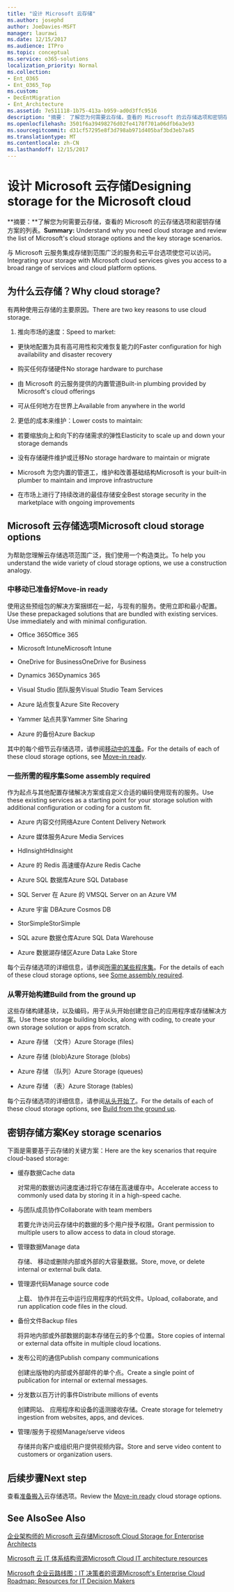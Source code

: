 ```yaml
---
title: "设计 Microsoft 云存储"
ms.author: josephd
author: JoeDavies-MSFT
manager: laurawi
ms.date: 12/15/2017
ms.audience: ITPro
ms.topic: conceptual
ms.service: o365-solutions
localization_priority: Normal
ms.collection:
- Ent_O365
- Ent_O365_Top
ms.custom:
- DecEntMigration
- Ent_Architecture
ms.assetid: 7e511118-1b75-413a-b959-ad0d3ffc9516
description: "摘要： 了解您为何需要云存储，查看的 Microsoft 的云存储选项和密钥存储方案的列表。"
ms.openlocfilehash: 3501f6a39498276d02fe4178f701a06dfb6a3e93
ms.sourcegitcommit: d31cf57295e8f3d798ab971d405baf3bd3eb7a45
ms.translationtype: MT
ms.contentlocale: zh-CN
ms.lasthandoff: 12/15/2017
---
```

# <a name="designing-storage-for-the-microsoft-cloud"></a><span data-ttu-id="30ca0-103">设计 Microsoft 云存储</span><span class="sxs-lookup"><span data-stu-id="30ca0-103">Designing storage for the Microsoft cloud</span></span>

 <span data-ttu-id="30ca0-104">**摘要：**了解您为何需要云存储，查看的 Microsoft 的云存储选项和密钥存储方案的列表。</span><span class="sxs-lookup"><span data-stu-id="30ca0-104">**Summary:** Understand why you need cloud storage and review the list of Microsoft's cloud storage options and the key storage scenarios.</span></span>
  
<span data-ttu-id="30ca0-105">与 Microsoft 云服务集成存储到范围广泛的服务和云平台选项使您可以访问。</span><span class="sxs-lookup"><span data-stu-id="30ca0-105">Integrating your storage with Microsoft cloud services gives you access to a broad range of services and cloud platform options.</span></span>
  
## <a name="why-cloud-storage"></a><span data-ttu-id="30ca0-106">为什么云存储？</span><span class="sxs-lookup"><span data-stu-id="30ca0-106">Why cloud storage?</span></span>

<span data-ttu-id="30ca0-107">有两种使用云存储的主要原因。</span><span class="sxs-lookup"><span data-stu-id="30ca0-107">There are two key reasons to use cloud storage.</span></span>
  
1. <span data-ttu-id="30ca0-108">推向市场的速度：</span><span class="sxs-lookup"><span data-stu-id="30ca0-108">Speed to market:</span></span>
    
  - <span data-ttu-id="30ca0-109">更快地配置为具有高可用性和灾难恢复能力的</span><span class="sxs-lookup"><span data-stu-id="30ca0-109">Faster configuration for high availability and disaster recovery</span></span>
    
  - <span data-ttu-id="30ca0-110">购买任何存储硬件</span><span class="sxs-lookup"><span data-stu-id="30ca0-110">No storage hardware to purchase</span></span>
    
  - <span data-ttu-id="30ca0-111">由 Microsoft 的云服务提供的内置管道</span><span class="sxs-lookup"><span data-stu-id="30ca0-111">Built-in plumbing provided by Microsoft's cloud offerings</span></span>
    
  - <span data-ttu-id="30ca0-112">可从任何地方在世界上</span><span class="sxs-lookup"><span data-stu-id="30ca0-112">Available from anywhere in the world</span></span>
    
2. <span data-ttu-id="30ca0-113">更低的成本来维护：</span><span class="sxs-lookup"><span data-stu-id="30ca0-113">Lower costs to maintain:</span></span>
    
  - <span data-ttu-id="30ca0-114">若要缩放向上和向下的存储需求的弹性</span><span class="sxs-lookup"><span data-stu-id="30ca0-114">Elasticity to scale up and down your storage demands</span></span>
    
  - <span data-ttu-id="30ca0-115">没有存储硬件维护或迁移</span><span class="sxs-lookup"><span data-stu-id="30ca0-115">No storage hardware to maintain or migrate</span></span>
    
  - <span data-ttu-id="30ca0-116">Microsoft 为您内置的管道工，维护和改善基础结构</span><span class="sxs-lookup"><span data-stu-id="30ca0-116">Microsoft is your built-in plumber to maintain and improve infrastructure</span></span>
    
  - <span data-ttu-id="30ca0-117">在市场上进行了持续改进的最佳存储安全</span><span class="sxs-lookup"><span data-stu-id="30ca0-117">Best storage security in the marketplace with ongoing improvements</span></span>
    
## <a name="microsoft-cloud-storage-options"></a><span data-ttu-id="30ca0-118">Microsoft 云存储选项</span><span class="sxs-lookup"><span data-stu-id="30ca0-118">Microsoft cloud storage options</span></span>

<span data-ttu-id="30ca0-119">为帮助您理解云存储选项范围广泛，我们使用一个构造类比。</span><span class="sxs-lookup"><span data-stu-id="30ca0-119">To help you understand the wide variety of cloud storage options, we use a construction analogy.</span></span>
  
### <a name="move-in-ready"></a><span data-ttu-id="30ca0-120">中移动已准备好</span><span class="sxs-lookup"><span data-stu-id="30ca0-120">Move-in ready</span></span>

<span data-ttu-id="30ca0-p101">使用这些预组包的解决方案捆绑在一起，与现有的服务。使用立即和最小配置。</span><span class="sxs-lookup"><span data-stu-id="30ca0-p101">Use these prepackaged solutions that are bundled with existing services. Use immediately and with minimal configuration.</span></span>
  
- <span data-ttu-id="30ca0-123">Office 365</span><span class="sxs-lookup"><span data-stu-id="30ca0-123">Office 365</span></span>
    
- <span data-ttu-id="30ca0-124">Microsoft Intune</span><span class="sxs-lookup"><span data-stu-id="30ca0-124">Microsoft Intune</span></span>
    
- <span data-ttu-id="30ca0-125">OneDrive for Business</span><span class="sxs-lookup"><span data-stu-id="30ca0-125">OneDrive for Business</span></span>
    
- <span data-ttu-id="30ca0-126">Dynamics 365</span><span class="sxs-lookup"><span data-stu-id="30ca0-126">Dynamics 365</span></span>
    
- <span data-ttu-id="30ca0-127">Visual Studio 团队服务</span><span class="sxs-lookup"><span data-stu-id="30ca0-127">Visual Studio Team Services</span></span>
    
- <span data-ttu-id="30ca0-128">Azure 站点恢复</span><span class="sxs-lookup"><span data-stu-id="30ca0-128">Azure Site Recovery</span></span>
    
- <span data-ttu-id="30ca0-129">Yammer 站点共享</span><span class="sxs-lookup"><span data-stu-id="30ca0-129">Yammer Site Sharing</span></span>
    
- <span data-ttu-id="30ca0-130">Azure 的备份</span><span class="sxs-lookup"><span data-stu-id="30ca0-130">Azure Backup</span></span>
    
<span data-ttu-id="30ca0-131">其中的每个细节云存储选项，请参阅[移动中的准备](move-in-ready.md)。</span><span class="sxs-lookup"><span data-stu-id="30ca0-131">For the details of each of these cloud storage options, see [Move-in ready](move-in-ready.md).</span></span>
  
### <a name="some-assembly-required"></a><span data-ttu-id="30ca0-132">一些所需的程序集</span><span class="sxs-lookup"><span data-stu-id="30ca0-132">Some assembly required</span></span>

<span data-ttu-id="30ca0-133">作为起点与其他配置存储解决方案或自定义合适的编码使用现有的服务。</span><span class="sxs-lookup"><span data-stu-id="30ca0-133">Use these existing services as a starting point for your storage solution with additional configuration or coding for a custom fit.</span></span>
  
- <span data-ttu-id="30ca0-134">Azure 内容交付网络</span><span class="sxs-lookup"><span data-stu-id="30ca0-134">Azure Content Delivery Network</span></span>
    
- <span data-ttu-id="30ca0-135">Azure 媒体服务</span><span class="sxs-lookup"><span data-stu-id="30ca0-135">Azure Media Services</span></span>
    
- <span data-ttu-id="30ca0-136">HdInsight</span><span class="sxs-lookup"><span data-stu-id="30ca0-136">HdInsight</span></span>
    
- <span data-ttu-id="30ca0-137">Azure 的 Redis 高速缓存</span><span class="sxs-lookup"><span data-stu-id="30ca0-137">Azure Redis Cache</span></span>
    
- <span data-ttu-id="30ca0-138">Azure SQL 数据库</span><span class="sxs-lookup"><span data-stu-id="30ca0-138">Azure SQL Database</span></span>
    
- <span data-ttu-id="30ca0-139">SQL Server 在 Azure 的 VM</span><span class="sxs-lookup"><span data-stu-id="30ca0-139">SQL Server on an Azure VM</span></span>
    
- <span data-ttu-id="30ca0-140">Azure 宇宙 DB</span><span class="sxs-lookup"><span data-stu-id="30ca0-140">Azure Cosmos DB</span></span>
    
- <span data-ttu-id="30ca0-141">StorSimple</span><span class="sxs-lookup"><span data-stu-id="30ca0-141">StorSimple</span></span>
    
- <span data-ttu-id="30ca0-142">SQL azure 数据仓库</span><span class="sxs-lookup"><span data-stu-id="30ca0-142">Azure SQL Data Warehouse</span></span>
    
- <span data-ttu-id="30ca0-143">Azure 数据湖存储区</span><span class="sxs-lookup"><span data-stu-id="30ca0-143">Azure Data Lake Store</span></span>
    
<span data-ttu-id="30ca0-144">每个云存储选项的详细信息，请参阅[所需的某些程序集](some-assembly-required.md)。</span><span class="sxs-lookup"><span data-stu-id="30ca0-144">For the details of each of these cloud storage options, see [Some assembly required](some-assembly-required.md).</span></span>
  
### <a name="build-from-the-ground-up"></a><span data-ttu-id="30ca0-145">从零开始构建</span><span class="sxs-lookup"><span data-stu-id="30ca0-145">Build from the ground up</span></span>

<span data-ttu-id="30ca0-146">这些存储构建基块，以及编码，用于从头开始创建您自己的应用程序或存储解决方案。</span><span class="sxs-lookup"><span data-stu-id="30ca0-146">Use these storage building blocks, along with coding, to create your own storage solution or apps from scratch.</span></span>
  
- <span data-ttu-id="30ca0-147">Azure 存储 （文件）</span><span class="sxs-lookup"><span data-stu-id="30ca0-147">Azure Storage (files)</span></span>
    
- <span data-ttu-id="30ca0-148">Azure 存储 (blob)</span><span class="sxs-lookup"><span data-stu-id="30ca0-148">Azure Storage (blobs)</span></span>
    
- <span data-ttu-id="30ca0-149">Azure 存储 （队列）</span><span class="sxs-lookup"><span data-stu-id="30ca0-149">Azure Storage (queues)</span></span>
    
- <span data-ttu-id="30ca0-150">Azure 存储 （表）</span><span class="sxs-lookup"><span data-stu-id="30ca0-150">Azure Storage (tables)</span></span>
    
<span data-ttu-id="30ca0-151">每个云存储选项的详细信息，请参阅[从头开始了](build-from-the-ground-up.md)。</span><span class="sxs-lookup"><span data-stu-id="30ca0-151">For the details of each of these cloud storage options, see [Build from the ground up](build-from-the-ground-up.md).</span></span>
  
## <a name="key-storage-scenarios"></a><span data-ttu-id="30ca0-152">密钥存储方案</span><span class="sxs-lookup"><span data-stu-id="30ca0-152">Key storage scenarios</span></span>

<span data-ttu-id="30ca0-153">下面是需要基于云存储的关键方案：</span><span class="sxs-lookup"><span data-stu-id="30ca0-153">Here are the key scenarios that require cloud-based storage:</span></span>
  
- <span data-ttu-id="30ca0-154">缓存数据</span><span class="sxs-lookup"><span data-stu-id="30ca0-154">Cache data</span></span>
    
    <span data-ttu-id="30ca0-155">对常用的数据访问速度通过将它存储在高速缓存中。</span><span class="sxs-lookup"><span data-stu-id="30ca0-155">Accelerate access to commonly used data by storing it in a high-speed cache.</span></span>
    
- <span data-ttu-id="30ca0-156">与团队成员协作</span><span class="sxs-lookup"><span data-stu-id="30ca0-156">Collaborate with team members</span></span>
    
    <span data-ttu-id="30ca0-157">若要允许访问云存储中的数据的多个用户授予权限。</span><span class="sxs-lookup"><span data-stu-id="30ca0-157">Grant permission to multiple users to allow access to data in cloud storage.</span></span>
    
- <span data-ttu-id="30ca0-158">管理数据</span><span class="sxs-lookup"><span data-stu-id="30ca0-158">Manage data</span></span>
    
    <span data-ttu-id="30ca0-159">存储、 移动或删除内部或外部的大容量数据。</span><span class="sxs-lookup"><span data-stu-id="30ca0-159">Store, move, or delete internal or external bulk data.</span></span>
    
- <span data-ttu-id="30ca0-160">管理源代码</span><span class="sxs-lookup"><span data-stu-id="30ca0-160">Manage source code</span></span>
    
    <span data-ttu-id="30ca0-161">上载、 协作并在云中运行应用程序的代码文件。</span><span class="sxs-lookup"><span data-stu-id="30ca0-161">Upload, collaborate, and run application code files in the cloud.</span></span>
    
- <span data-ttu-id="30ca0-162">备份文件</span><span class="sxs-lookup"><span data-stu-id="30ca0-162">Backup files</span></span>
    
    <span data-ttu-id="30ca0-163">将异地内部或外部数据的副本存储在云的多个位置。</span><span class="sxs-lookup"><span data-stu-id="30ca0-163">Store copies of internal or external data offsite in multiple cloud locations.</span></span>
    
- <span data-ttu-id="30ca0-164">发布公司的通信</span><span class="sxs-lookup"><span data-stu-id="30ca0-164">Publish company communications</span></span>
    
    <span data-ttu-id="30ca0-165">创建出版物的内部或外部邮件的单个点。</span><span class="sxs-lookup"><span data-stu-id="30ca0-165">Create a single point of publication for internal or external messages.</span></span>
    
- <span data-ttu-id="30ca0-166">分发数以百万计的事件</span><span class="sxs-lookup"><span data-stu-id="30ca0-166">Distribute millions of events</span></span>
    
    <span data-ttu-id="30ca0-167">创建网站、 应用程序和设备的遥测接收存储。</span><span class="sxs-lookup"><span data-stu-id="30ca0-167">Create storage for telemetry ingestion from websites, apps, and devices.</span></span>
    
- <span data-ttu-id="30ca0-168">管理/服务于视频</span><span class="sxs-lookup"><span data-stu-id="30ca0-168">Manage/serve videos</span></span>
    
    <span data-ttu-id="30ca0-169">存储并向客户或组织用户提供视频内容。</span><span class="sxs-lookup"><span data-stu-id="30ca0-169">Store and serve video content to customers or organization users.</span></span>
    
## <a name="next-step"></a><span data-ttu-id="30ca0-170">后续步骤</span><span class="sxs-lookup"><span data-stu-id="30ca0-170">Next step</span></span>

<span data-ttu-id="30ca0-171">查看[准备搬入](move-in-ready.md)云存储选项。</span><span class="sxs-lookup"><span data-stu-id="30ca0-171">Review the [Move-in ready](move-in-ready.md) cloud storage options.</span></span>
  
## <a name="see-also"></a><span data-ttu-id="30ca0-172">See Also</span><span class="sxs-lookup"><span data-stu-id="30ca0-172">See Also</span></span>

[<span data-ttu-id="30ca0-173">企业架构师的 Microsoft 云存储</span><span class="sxs-lookup"><span data-stu-id="30ca0-173">Microsoft Cloud Storage for Enterprise Architects</span></span>](microsoft-cloud-storage-for-enterprise-architects.md)
  
[<span data-ttu-id="30ca0-174">Microsoft 云 IT 体系结构资源</span><span class="sxs-lookup"><span data-stu-id="30ca0-174">Microsoft Cloud IT architecture resources</span></span>](microsoft-cloud-it-architecture-resources.md)

[<span data-ttu-id="30ca0-175">Microsoft 企业云路线图：IT 决策者的资源</span><span class="sxs-lookup"><span data-stu-id="30ca0-175">Microsoft's Enterprise Cloud Roadmap: Resources for IT Decision Makers</span></span>](https://sway.com/FJ2xsyWtkJc2taRD)


